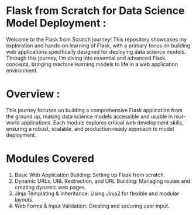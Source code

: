 # Flask from Scratch for Data Science Model Deployment :

Welcome to the Flask from Scratch journey! This repository showcases my exploration and hands-on learning of Flask, 
with a primary focus on building web applications specifically designed for deploying data science models. Through this journey,
I’m diving into essential and advanced Flask concepts, bringing machine learning models to life in a web application environment.

# Overview :

This journey focuses on building a comprehensive Flask application from the ground up, making data science models accessible 
and usable in real-world applications. Each module explores critical web development skills, ensuring a robust, scalable,
and production-ready approach to model deployment.

# Modules Covered

1. Basic Web Application Building: Setting up Flask from scratch.
2. Dynamic URLs, URL Redirection, and URL Building: Managing routes and creating dynamic web pages.
3. Jinja Templating & Inheritance: Using Jinja2 for flexible and modular layouts.
4. Web Forms & Input Validation: Creating and securing user input.
